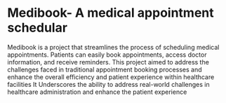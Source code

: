 # Medibook- A medical appointment schedular


Medibook is a project that streamlines the process of scheduling medical appointments. Patients can easily book appointments, access doctor information, and receive reminders. 
This project aimed to address the challenges faced in traditional appointment booking processes and enhance the overall efficiency and patient experience within healthcare facilities
It Underscores the ability to address real-world challenges in healthcare administration and enhance the patient experience
